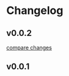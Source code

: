 # Changelog


## v0.0.2

[compare changes](https://github.com/big-pixel-media/nuxt-auth/compare/v0.0.1...v0.0.2)

## v0.0.1

